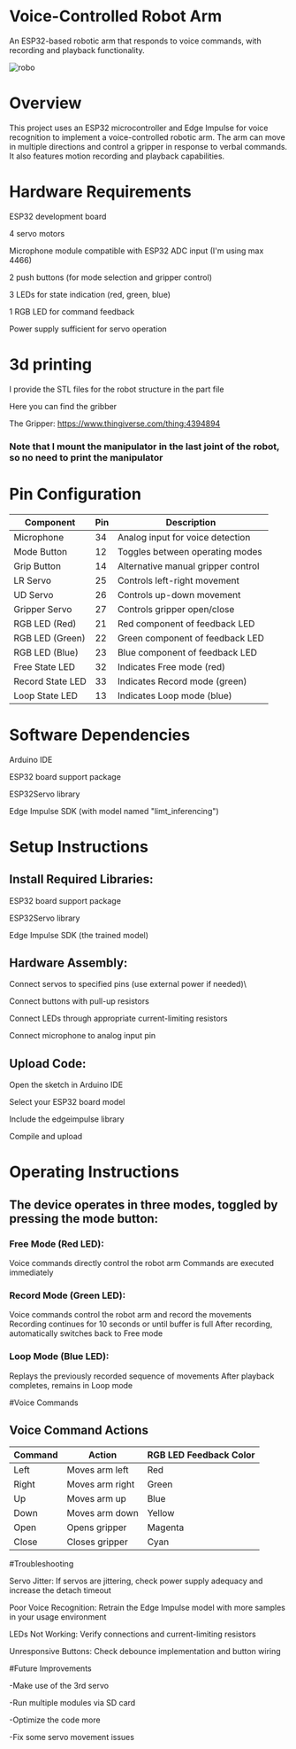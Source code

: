 # Voice-Controlled Robot Arm
An ESP32-based robotic arm that responds to voice commands, with recording and playback functionality.

![robo](https://github.com/user-attachments/assets/d9efa57f-e1a2-4aed-a99a-e7812cf25a36)

# Overview
This project uses an ESP32 microcontroller and Edge Impulse for voice recognition to implement a voice-controlled robotic arm. The arm can move in multiple directions and control a gripper in response to verbal commands. It also features motion recording and playback capabilities.

# Hardware Requirements

ESP32 development board

4 servo motors

Microphone module compatible with ESP32 ADC input (I'm using max 4466)

2 push buttons (for mode selection and gripper control)

3 LEDs for state indication (red, green, blue)

1 RGB LED for command feedback

Power supply sufficient for servo operation


# 3d printing

I provide the STL files for the robot structure  in the part file 

Here you can find the gribber 

The Gripper: https://www.thingiverse.com/thing:4394894

### Note that I mount the manipulator in the last joint of the robot, so no need to print the manipulator


# Pin Configuration

| Component         | Pin | Description                         |
|------------------|-----|-------------------------------------|
| Microphone       | 34  | Analog input for voice detection    |
| Mode Button      | 12  | Toggles between operating modes     |
| Grip Button      | 14  | Alternative manual gripper control  |
| LR Servo         | 25  | Controls left-right movement        |
| UD Servo         | 26  | Controls up-down movement           |
| Gripper Servo    | 27  | Controls gripper open/close         |
| RGB LED (Red)    | 21  | Red component of feedback LED       |
| RGB LED (Green)  | 22  | Green component of feedback LED     |
| RGB LED (Blue)   | 23  | Blue component of feedback LED      |
| Free State LED   | 32  | Indicates Free mode (red)           |
| Record State LED | 33  | Indicates Record mode (green)       |
| Loop State LED   | 13  | Indicates Loop mode (blue)          |

# Software Dependencies

Arduino IDE

ESP32 board support package

ESP32Servo library

Edge Impulse SDK (with model named "limt_inferencing")

# Setup Instructions

## Install Required Libraries:

ESP32 board support package

ESP32Servo library

Edge Impulse SDK (the trained model)

## Hardware Assembly:

Connect servos to specified pins (use external power if needed)\

Connect buttons with pull-up resistors

Connect LEDs through appropriate current-limiting resistors

Connect microphone to analog input pin


## Upload Code:

Open the sketch in Arduino IDE

Select your ESP32 board model

Include the edgeimpulse library 

Compile and upload



# Operating Instructions

## The device operates in three modes, toggled by pressing the mode button:

### Free Mode (Red LED):

Voice commands directly control the robot arm
Commands are executed immediately


### Record Mode (Green LED):

Voice commands control the robot arm and record the movements
Recording continues for 10 seconds or until buffer is full
After recording, automatically switches back to Free mode


### Loop Mode (Blue LED):

Replays the previously recorded sequence of movements
After playback completes, remains in Loop mode



#Voice Commands

## Voice Command Actions

| Command | Action              | RGB LED Feedback Color |
|---------|---------------------|-------------------------|
| Left    | Moves arm left      | Red                     |
| Right   | Moves arm right     | Green                   |
| Up      | Moves arm up        | Blue                    |
| Down    | Moves arm down      | Yellow                  |
| Open    | Opens gripper       | Magenta                 |
| Close   | Closes gripper      | Cyan                    |

#Troubleshooting

Servo Jitter: If servos are jittering, check power supply adequacy and increase the detach timeout

Poor Voice Recognition: Retrain the Edge Impulse model with more samples in your usage environment

LEDs Not Working: Verify connections and current-limiting resistors

Unresponsive Buttons: Check debounce implementation and button wiring

#Future Improvements

-Make use of the 3rd servo

-Run multiple modules via SD card 

-Optimize the code more 

-Fix some servo movement issues
